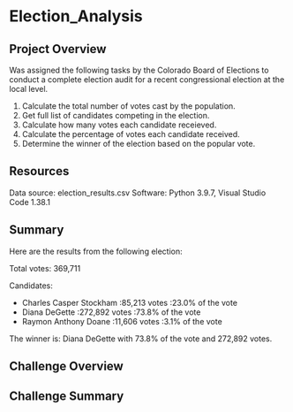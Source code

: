 # Election_Analysis

## Project Overview
Was assigned the following tasks by the Colorado Board of Elections to conduct a complete election audit for a recent congressional election at the local level. 

1. Calculate the total number of votes cast by the population.
2. Get full list of candidates competing in the election.
3. Calculate how many votes each candidate receieved. 
4. Calculate the percentage of votes each candidate received. 
5. Determine the winner of the election based on the popular vote.

## Resources
Data source: election_results.csv
Software: Python 3.9.7, Visual Studio Code 1.38.1

## Summary
Here are the results from the following election:

Total votes: 369,711

Candidates:
  - Charles Casper Stockham
        :85,213 votes
        :23.0% of the vote
  - Diana DeGette
        :272,892 votes
        :73.8% of the vote
  - Raymon Anthony Doane
        :11,606 votes
        :3.1% of the vote

The winner is:
    Diana DeGette with 73.8% of the vote and 272,892 votes.
    
## Challenge Overview

## Challenge Summary
